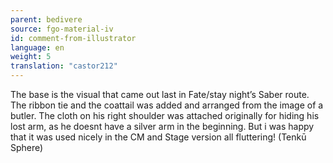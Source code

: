 ```yaml
---
parent: bedivere
source: fgo-material-iv
id: comment-from-illustrator
language: en
weight: 5
translation: "castor212"
---
```


The base is the visual that came out last in Fate/stay night’s Saber route. The ribbon tie and the coattail was added and arranged from the image of a butler. The cloth on his right shoulder was attached originally for hiding his lost arm, as he doesnt have a silver arm in the beginning. But i was happy that it was used nicely in the CM and Stage version all fluttering! (Tenkū Sphere)
